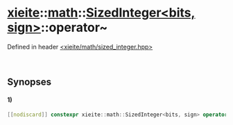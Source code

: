 # [xieite](../../../../../xieite.md)\:\:[math](../../../../../math.md)\:\:[SizedInteger<bits, sign>](../../../../integer.md)\:\:operator~
Defined in header [<xieite/math/sized_integer.hpp>](../../../../../../../include/xieite/math/sized_integer.hpp)

&nbsp;

## Synopses
#### 1)
```cpp
[[nodiscard]] constexpr xieite::math::SizedInteger<bits, sign> operator~() const noexcept;
```
